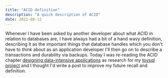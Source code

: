 ```yaml
---
title: "ACID definition"
description: "A quick description of ACID"
date: 2022-09-12
---
```


Whenever I have been asked by another developer about what ACID in relation to databases are, I have always had a bit of a hand wavy definition, describing it as the important things that database handles which you don't have to think about as an application developer I'll then go on to describe a transactions and durability via backups. Today I was re-reading the ACID chapter [designing data-intensive applications](https://www.amazon.com/Designing-Data-Intensive-Applications-Reliable-Maintainable/dp/1449373321) as research for my [toysql project](https://github.com/hobochild/toysql) and I thought I'd write a post to improve my future recall and definition.
